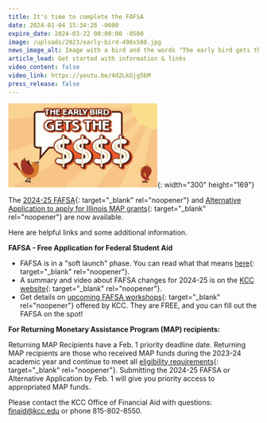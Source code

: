 ```yaml
---
title: It's time to complete the FAFSA
date: 2024-01-04 15:34:28 -0600
expire_date: 2024-03-22 00:00:00 -0500
image: /uploads/2023/early-bird-498x580.jpg
news_image_alt: Image with a bird and the words "The early bird gets the $$$"
article_lead: Get started with information & links
video_content: false
video_link: https://youtu.be/4d2LkGjg5bM
press_release: false
---
```

![](/uploads/2023/fafsa-early-bird300x169.jpg){: width="300" height="169"}

The [2024-25 FAFSA](https://studentaid.gov/h/apply-for-aid/fafsa){: target="_blank" rel="noopener"} and [Alternative Application to apply for Illinois MAP grants](https://studentportal.isac.org/en/alternativeapp){: target="_blank" rel="noopener"} are now available.

Here are helpful links and some additional information.&nbsp;

**FAFSA - Free Application for Federal Student Aid**

* FAFSA is in a "soft launch" phase. You can read what that means [here](https://fsapartners.ed.gov/knowledge-center/library/electronic-announcements/2023-12-15/2024-25-fafsa-soft-launch-details-and-timelines-updated-jan-4-2024){: target="_blank" rel="noopener"}.&nbsp;
* A summary and video about FAFSA changes for 2024-25 is on the [KCC website](https://www.kcc.edu/tuition-and-aid/financial-aid/){: target="_blank" rel="noopener"}.&nbsp;
* Get details on [upcoming FAFSA workshops](https://www.kcc.edu/tuition-and-aid/financial-aid/#financial-aid-workshops){: target="_blank" rel="noopener"} offered by KCC. They are FREE, and you can fill out the FAFSA on the spot!&nbsp;

**For Returning Monetary Assistance Program (MAP) recipients:**

Returning MAP Recipients have a Feb. 1 priority deadline date. Returning MAP recipients are those who received MAP funds during the 2023-24 academic year and continue to meet all [eligibility requirements](https://www.isac.org/isac-gift-assistance-programs/map/map-eligibility-requirements/index.html){: target="_blank" rel="noopener"}. Submitting the 2024-25 FAFSA or Alternative Application by Feb. 1 will give you priority access to appropriated MAP funds.

Please contact the KCC Office of Financial Aid with questions: finaid@kcc.edu or phone 815-802-8550.
